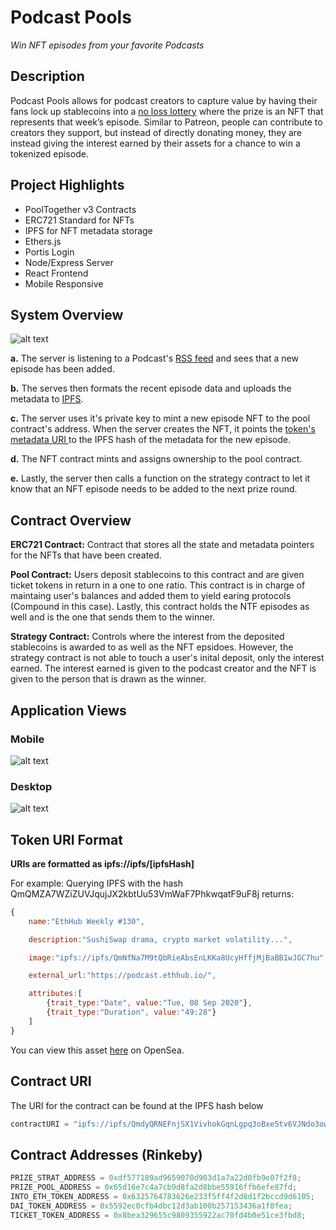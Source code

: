 # Podcast Pools

_Win NFT episodes from your favorite Podcasts_

## Description

Podcast Pools allows for podcast creators to capture value by having their fans lock up stablecoins into a [no loss lottery](https://en.wikipedia.org/wiki/Prize-linked_savings_account) where the prize is an NFT that represents that week’s episode. Similar to Patreon, people can contribute to creators they support, but instead of directly donating money, they are instead giving the interest earned by their assets for a chance to win a tokenized episode.

## Project Highlights

-   PoolTogether v3 Contracts
-   ERC721 Standard for NFTs
-   IPFS for NFT metadata storage
-   Ethers.js
-   Portis Login
-   Node/Express Server
-   React Frontend
-   Mobile Responsive

## System Overview

![alt text](https://github.com/anader123/podcast-pools/raw/master/readme_images/add-diagram.png "Add Diagran")

**a.** The server is listening to a Podcast's [RSS feed](https://en.wikipedia.org/wiki/RSS) and sees that a new episode has been added.

**b.** The serves then formats the recent episode data and uploads the metadata to [IPFS](https://ipfs.io/#why).

**c.** The server uses it's private key to mint a new episode NFT to the pool contract's address. When the server creates the NFT, it points the [token's metadata URI ](https://docs.opensea.io/docs/metadata-standards) to the IPFS hash of the metadata for the new episode.

**d.** The NFT contract mints and assigns ownership to the pool contract.

**e.** Lastly, the server then calls a function on the strategy contract to let it know that an NFT episode needs to be added to the next prize round.

## Contract Overview

**ERC721 Contract:** Contract that stores all the state and metadata pointers for the NFTs that have been created.

**Pool Contract:** Users deposit stablecoins to this contract and are given ticket tokens in return in a one to one ratio. This contract is in charge of maintaing user's balances and added them to yield earing protocols (Compound in this case). Lastly, this contract holds the NTF episodes as well and is the one that sends them to the winner.

**Strategy Contract:** Controls where the interest from the deposited stablecoins is awarded to as well as the NFT epsidoes. However, the strategy contract is not able to touch a user's inital deposit, only the interest earned. The interest earned is given to the podcast creator and the NFT is given to the person that is drawn as the winner.

## Application Views

### Mobile

![alt text](https://raw.githubusercontent.com/anader123/podcast-pools/master/readme_images/podpool-mobile.png "Mobile view")

### Desktop

![alt text](https://raw.githubusercontent.com/anader123/podcast-pools/master/readme_images/podpool-desktop.png "Desktop view")

## Token URI Format

**URIs are formatted as ipfs://ipfs/[ipfsHash]**

For example: Querying IPFS with the hash QmQMZA7WZiZUVJqujJX2kbtUu53VmWaF7PhkwqatF9uF8j returns:

```javascript
{
    name:"EthHub Weekly #130",

    description:"SushiSwap drama, crypto market volatility...",

    image:"ipfs://ipfs/QmNfNa7M9tQbRieAbsEnLKKa8UcyHffjMjBaBB1wJGC7hu",

    external_url:"https://podcast.ethhub.io/",

    attributes:[
        {trait_type:"Date", value:"Tue, 08 Sep 2020"},
        {trait_type:"Duration", value:"49:28"}
    ]
}
```

You can view this asset [here](https://rinkeby.opensea.io/assets/0x6325764783626e233f5ff4f2d8d1f2bccd9d6105/1) on OpenSea.

## Contract URI

The URI for the contract can be found at the IPFS hash below

```javascript
contractURI = "ipfs://ipfs/QmdyQRNEFnjSX1VivhokGqnLgpq3oBxeStv6VJNdo3owZt";
```

## Contract Addresses (Rinkeby)

```javascript
PRIZE_STRAT_ADDRESS = 0xdf577189ad9659070d903d1a7a22d0fb9e07f2f8;
PRIZE_POOL_ADDRESS = 0x65d16e7c4a7cb9d8fa2d8bbe55916ffb6efe87fd;
INTO_ETH_TOKEN_ADDRESS = 0x6325764783626e233f5ff4f2d8d1f2bccd9d6105;
DAI_TOKEN_ADDRESS = 0x5592ec0cfb4dbc12d3ab100b257153436a1f0fea;
TICKET_TOKEN_ADDRESS = 0x8bea329655c9809355922ac70fd4b0e51ce3fbd8;
```
